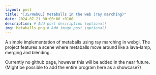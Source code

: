 ```yaml
---
layout: post
title: "[JS/WebGL] Metaballs in the web (ray marching)"
date: 2024-07-21 00:00:00 +0100
description: # Add post description (optional)
img: Metaballs.png # Add image post (optional)
---
```


A simple implementation of metaballs using ray marching in webgl. The project features a scene where metaballs move around like a lava-lamp, merging and blending.



Currently no github page, however this will be added in the near future. (Might be possible to add the entire program here as a showcase?)